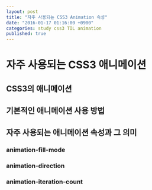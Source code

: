 ```yaml
---
layout: post
title: "자주 사용되는 CSS3 Animation 속성"
date: "2016-01-17 01:16:00 +0900"
categories: study css3 TIL animation
published: true
---
```


# 자주 사용되는 CSS3 애니메이션

## CSS3의 애니메이션

## 기본적인 애니메이션 사용 방법

## 자주 사용되는 애니메이션 속성과 그 의미

### animation-fill-mode

### animation-direction

### animation-iteration-count
